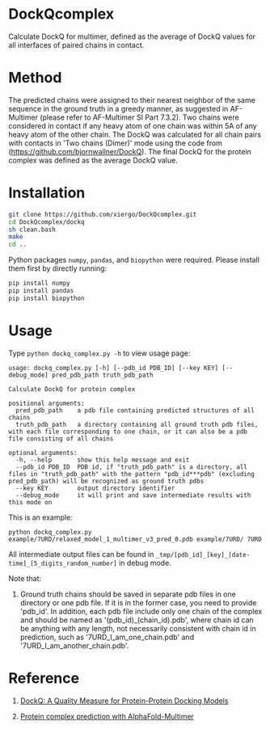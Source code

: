 # DockQcomplex
Calculate DockQ for multimer, defined as the average of DockQ values for all interfaces of paired chains in contact.


# Method
The predicted chains were assigned to their nearest neighbor of the same sequence in the ground truth in a greedy manner, as suggested in AF-Multimer (please refer to AF-Multimer SI Part 7.3.2). Two chains were considered in contact if any heavy atom of one chain was within 5A of any heavy atom of the other chain. The DockQ was calculated for all chain pairs with contacts in 'Two chains (Dimer)' mode using the code from (https://github.com/bjornwallner/DockQ). The final DockQ for the protein complex was defined as the average DockQ value.

# Installation
```bash
git clone https://github.com/xiergo/DockQcomplex.git
cd DockQcomplex/dockq
sh clean.bash
make
cd ..
```

Python packages `numpy`, `pandas`, and `biopython` were required. Please install them first by directly running:
```bash
pip install numpy
pip install pandas
pip install biopython
```

# Usage

Type `python dockq_complex.py -h` to view usage page:

```
usage: dockq_complex.py [-h] [--pdb_id PDB_ID] [--key KEY] [--debug_mode] pred_pdb_path truth_pdb_path

Calculate DockQ for protein complex

positional arguments:
  pred_pdb_path    a pdb file containing predicted structures of all chains
  truth_pdb_path   a directory containing all ground truth pdb files, with each file corresponding to one chain, or it can also be a pdb file consisting of all chains

optional arguments:
  -h, --help       show this help message and exit
  --pdb_id PDB_ID  PDB id, if "truth_pdb_path" is a directory, all files in "truth_pdb_path" with the pattern "pdb_id***pdb" (excluding pred_pdb_path) will be recognized as ground truth pdbs
  --key KEY        output directory identifier
  --debug_mode     it will print and save intermediate results with this mode on

```

This is an example:
```
python dockq_complex.py example/7URD/relaxed_model_1_multimer_v3_pred_0.pdb example/7URD/ 7URD
```

All intermediate output files can be found in `_tmp/[pdb_id]_[key]_[date-time]_[5_digits_random_number]` in debug mode.


Note that:
1. Ground truth chains should be saved in separate pdb files in one directory or one pdb file. If it is in the former case, you need to provide 'pdb_id'. In addition, each pdb file include only one chain of the complex and should be named as '(pdb_id)_(chain_id).pdb', where chain id can be anything with any length, not necessarily consistent with chain id in prediction, such as '7URD_I_am_one_chain.pdb' and '7URD_I_am_another_chain.pdb'.


# Reference
1. [DockQ: A Quality Measure for Protein-Protein Docking Models](https://journals.plos.org/plosone/article?id=10.1371/journal.pone.0161879)

2. [Protein complex prediction with AlphaFold-Multimer](https://www.biorxiv.org/content/10.1101/2021.10.04.463034v1)
